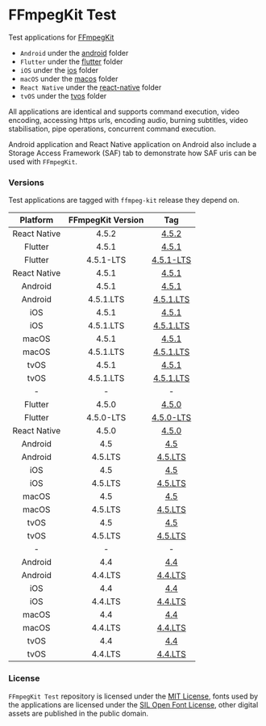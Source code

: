 # FFmpegKit Test

Test applications for [FFmpegKit](https://github.com/tanersener/ffmpeg-kit)

- `Android` under the [android](https://github.com/tanersener/ffmpeg-kit-test/tree/main/android) folder
- `Flutter` under the [flutter](https://github.com/tanersener/ffmpeg-kit-test/tree/main/flutter) folder
- `iOS` under the [ios](https://github.com/tanersener/ffmpeg-kit-test/tree/main/ios) folder
- `macOS` under the [macos](https://github.com/tanersener/ffmpeg-kit-test/tree/main/macos) folder
- `React Native` under the [react-native](https://github.com/tanersener/ffmpeg-kit-test/tree/main/react-native) folder
- `tvOS` under the [tvos](https://github.com/tanersener/ffmpeg-kit-test/tree/main/tvos) folder

All applications are identical and supports command execution, video encoding, accessing https urls, encoding audio,
burning subtitles, video stabilisation, pipe operations, concurrent command execution.

Android application and React Native application on Android also include a Storage Access Framework (SAF) tab to 
demonstrate how SAF uris can be used with `FFmpegKit`.

### Versions

Test applications are tagged with `ffmpeg-kit` release they depend on.

|  Platform | FFmpegKit Version |                                        Tag                                         |
| :----: |:-----------------:|:----------------------------------------------------------------------------------:|
| React Native |       4.5.2       |  [4.5.2](https://github.com/tanersener/ffmpeg-kit-test/tree/react.native.v4.5.2)   |
| Flutter |       4.5.1       |     [4.5.1](https://github.com/tanersener/ffmpeg-kit-test/tree/flutter.v4.5.1)     |
| Flutter |     4.5.1-LTS     | [4.5.1-LTS](https://github.com/tanersener/ffmpeg-kit-test/tree/flutter.v4.5.1.lts) |
| React Native |       4.5.1       |  [4.5.1](https://github.com/tanersener/ffmpeg-kit-test/tree/react.native.v4.5.1)   |
| Android |       4.5.1       |     [4.5.1](https://github.com/tanersener/ffmpeg-kit-test/tree/android.v4.5.1)     |
| Android |     4.5.1.LTS     | [4.5.1.LTS](https://github.com/tanersener/ffmpeg-kit-test/tree/android.v4.5.1.lts) |
| iOS |       4.5.1       |       [4.5.1](https://github.com/tanersener/ffmpeg-kit-test/tree/ios.v4.5.1)       |
| iOS |     4.5.1.LTS     |   [4.5.1.LTS](https://github.com/tanersener/ffmpeg-kit-test/tree/ios.v4.5.1.lts)   |
| macOS |       4.5.1       |      [4.5.1](https://github.com/tanersener/ffmpeg-kit-test/tree/macos.v4.5.1)      |
| macOS |     4.5.1.LTS     |  [4.5.1.LTS](https://github.com/tanersener/ffmpeg-kit-test/tree/macos.v4.5.1.lts)  |
| tvOS |       4.5.1       |      [4.5.1](https://github.com/tanersener/ffmpeg-kit-test/tree/tvos.v4.5.1)       |
| tvOS |     4.5.1.LTS     |  [4.5.1.LTS](https://github.com/tanersener/ffmpeg-kit-test/tree/tvos.v4.5.1.lts)   |
| - |         -         |                                         -                                          |
| Flutter |       4.5.0       |     [4.5.0](https://github.com/tanersener/ffmpeg-kit-test/tree/flutter.v4.5.0)     |
| Flutter |     4.5.0-LTS     | [4.5.0-LTS](https://github.com/tanersener/ffmpeg-kit-test/tree/flutter.v4.5.0.lts) |
| React Native |       4.5.0       |  [4.5.0](https://github.com/tanersener/ffmpeg-kit-test/tree/react.native.v4.5.0)   |
| Android |        4.5        |       [4.5](https://github.com/tanersener/ffmpeg-kit-test/tree/android.v4.5)       |
| Android |      4.5.LTS      |   [4.5.LTS](https://github.com/tanersener/ffmpeg-kit-test/tree/android.v4.5.lts)   |
| iOS |        4.5        |         [4.5](https://github.com/tanersener/ffmpeg-kit-test/tree/ios.v4.5)         |
| iOS |      4.5.LTS      |     [4.5.LTS](https://github.com/tanersener/ffmpeg-kit-test/tree/ios.v4.5.lts)     |
| macOS |        4.5        |        [4.5](https://github.com/tanersener/ffmpeg-kit-test/tree/macos.v4.5)        |
| macOS |      4.5.LTS      |    [4.5.LTS](https://github.com/tanersener/ffmpeg-kit-test/tree/macos.v4.5.lts)    |
| tvOS |        4.5        |        [4.5](https://github.com/tanersener/ffmpeg-kit-test/tree/tvos.v4.5)         |
| tvOS |      4.5.LTS      |    [4.5.LTS](https://github.com/tanersener/ffmpeg-kit-test/tree/tvos.v4.5.lts)     |
| - |         -         |                                         -                                          |
| Android |        4.4        |       [4.4](https://github.com/tanersener/ffmpeg-kit-test/tree/android.v4.4)       |
| Android |      4.4.LTS      |   [4.4.LTS](https://github.com/tanersener/ffmpeg-kit-test/tree/android.v4.4.lts)   |
| iOS |        4.4        |         [4.4](https://github.com/tanersener/ffmpeg-kit-test/tree/ios.v4.4)         |
| iOS |      4.4.LTS      |     [4.4.LTS](https://github.com/tanersener/ffmpeg-kit-test/tree/ios.v4.4.lts)     |
| macOS |        4.4        |        [4.4](https://github.com/tanersener/ffmpeg-kit-test/tree/macos.v4.4)        |
| macOS |      4.4.LTS      |    [4.4.LTS](https://github.com/tanersener/ffmpeg-kit-test/tree/macos.v4.4.lts)    |
| tvOS |        4.4        |        [4.4](https://github.com/tanersener/ffmpeg-kit-test/tree/tvos.v4.4)         |
| tvOS |      4.4.LTS      |    [4.4.LTS](https://github.com/tanersener/ffmpeg-kit-test/tree/tvos.v4.4.lts)     |

### License

`FFmpegKit Test` repository is licensed under the [MIT License](https://opensource.org/licenses/MIT), fonts used by 
the applications are licensed under the [SIL Open Font License](https://opensource.org/licenses/OFL-1.1), other 
digital assets are published in the public domain.
